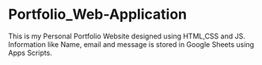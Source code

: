 # Portfolio_Web-Application
This is my Personal Portfolio Website designed using HTML,CSS and JS. Information like Name, email and message is stored in Google Sheets using Apps Scripts.
